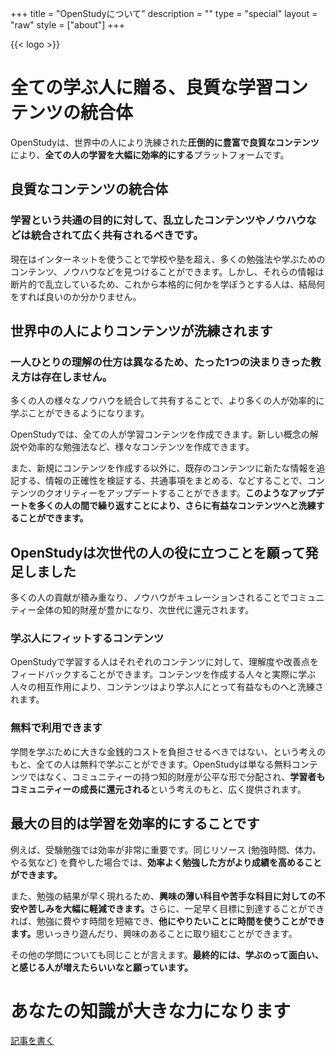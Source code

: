 +++
title = "OpenStudyについて"
description = ""
type = "special"
layout = "raw"
style = ["about"]
+++

<div class="wrapper top">
    <div class="container top2">
        {{< logo >}}
        <h1><span>全ての学ぶ人に贈る<span class="dot">、</span></span><span>良質な学習コンテンツの統合体</span></h1>
        <p>OpenStudyは、世界中の人により洗練された<strong>圧倒的に豊富で良質なコンテンツ</strong>により、<strong>全ての人の学習を大幅に効率的にする</strong>プラットフォームです。</p>
    </div>
</div>
<div class="wrapper">
    <div class="container">
        <h2><span>良質なコンテンツの</span><span>統合体</span></h2>
        <h3>学習という共通の目的に対して、乱立したコンテンツやノウハウなどは統合されて広く共有されるべきです。</h3>
        <p>現在はインターネットを使うことで学校や塾を超え、多くの勉強法や学ぶためのコンテンツ、ノウハウなどを見つけることができます。しかし、それらの情報は断片的で乱立しているため、これから本格的に何かを学ぼうとする人は、結局何をすれば良いのか分かりません。</p>
    </div>
</div>
<div class="wrapper green">
    <div class="container">
        <h2><span>世界中の人により</span><span>コンテンツが</span><span>洗練されます</span></h2>
        <h3>一人ひとりの理解の仕方は異なるため、たった1つの決まりきった教え方は存在しません。</h3>
        <p>多くの人の様々なノウハウを統合して共有することで、より多くの人が効率的に学ぶことができるようになります。</p>
        <p>OpenStudyでは、全ての人が学習コンテンツを作成できます。新しい概念の解説や効率的な勉強法など、様々なコンテンツを作成できます。</p>
        <p>また、新規にコンテンツを作成する以外に、既存のコンテンツに新たな情報を追記する、情報の正確性を検証する、共通事項をまとめる、などすることで、コンテンツのクオリティーをアップデートすることができます。<strong>このようなアップデートを多くの人の間で繰り返すことにより、さらに有益なコンテンツへと洗練することができます。</strong></p>
    </div>
</div>
<div class="wrapper">
    <div class="container">
        <h2>OpenStudyは次世代の人の役に立つことを願って発足しました</h2>
        <p>多くの人の貢献が積み重なり、ノウハウがキュレーションされることでコミュニティー全体の知的財産が豊かになり、次世代に還元されます。</p>
        <h3>学ぶ人にフィットするコンテンツ</h3>
        <p>OpenStudyで学習する人はそれぞれのコンテンツに対して、理解度や改善点をフィードバックすることができます。コンテンツを作成する人々と実際に学ぶ人々の相互作用により、コンテンツはより学ぶ人にとって有益なものへと洗練されます。</p>
        <h3>無料で利用できます</h3>
        <p>学問を学ぶために大きな金銭的コストを負担させるべきではない、という考えのもと、全ての人は無料で学ぶことができます。OpenStudyは単なる無料コンテンツではなく、コミュニティーの持つ知的財産が公平な形で分配され、<strong>学習者もコミュニティーの成長に還元される</strong>という考えのもと、広く提供されます。</p>
    </div>
</div>
<div class="wrapper blue">
    <div class="container">
        <h2><span>最大の目的は学習を</span><span>効率的にすることです</span></h2>
        <p>例えば、受験勉強では効率が非常に重要です。同じリソース (勉強時間、体力、やる気など) を費やした場合では、<strong>効率よく勉強した方がより成績を高めることができます。</strong><p>また、勉強の結果が早く現れるため、<strong>興味の薄い科目や苦手な科目に対しての不安や苦しみを大幅に軽減できます。</strong>さらに、一足早く目標に到達することができれば、勉強に費やす時間を短縮でき、<strong>他にやりたいことに時間を使うことができます。</strong>思いっきり遊んだり、興味のあることに取り組むことができます。</p>
        <p>その他の学問についても同じことが言えます。<strong>最終的には、学ぶのって面白い、と感じる人が増えたらいいなと願っています。</strong></p>
    </div>
</div>
<div class="wrapper">
    <div class="container last">
        <h1><span>あなたの知識が</span><span>大きな力になります</span></h1>
        <a href="/contribute" class="contribute">記事を書く</a>
    </div>
</div>
